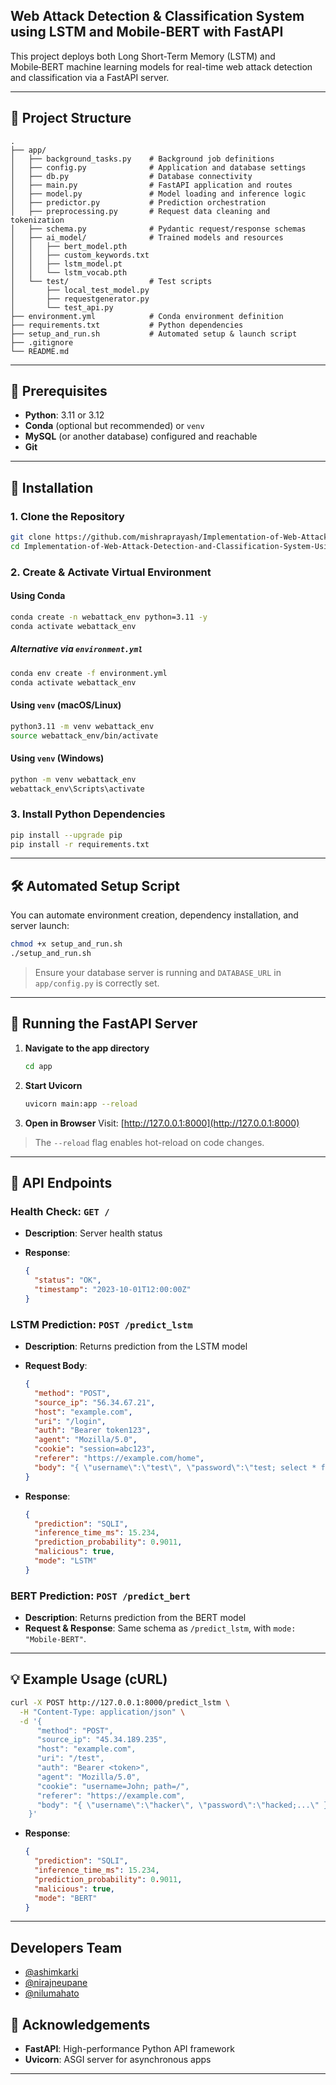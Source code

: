 ## Web Attack Detection & Classification System using LSTM and Mobile-BERT with FastAPI

This project deploys both Long Short-Term Memory (LSTM) and Mobile‑BERT machine learning models for real-time web attack detection and classification via a FastAPI server.

---

## 📂 Project Structure

```
.
├── app/
│   ├── background_tasks.py    # Background job definitions
│   ├── config.py              # Application and database settings
│   ├── db.py                  # Database connectivity
│   ├── main.py                # FastAPI application and routes
│   ├── model.py               # Model loading and inference logic
│   ├── predictor.py           # Prediction orchestration
│   ├── preprocessing.py       # Request data cleaning and tokenization
│   ├── schema.py              # Pydantic request/response schemas
│   ├── ai_model/              # Trained models and resources
│   │   ├── bert_model.pth
│   │   ├── custom_keywords.txt
│   │   ├── lstm_model.pt
│   │   └── lstm_vocab.pth
│   └── test/                  # Test scripts
│       ├── local_test_model.py
│       ├── requestgenerator.py
│       └── test_api.py
├── environment.yml            # Conda environment definition
├── requirements.txt           # Python dependencies
├── setup_and_run.sh           # Automated setup & launch script
├── .gitignore
└── README.md
```

---

## 🚀 Prerequisites

* **Python**: 3.11 or 3.12
* **Conda** (optional but recommended) or `venv`
* **MySQL** (or another database) configured and reachable
* **Git**

---

## 🔧 Installation

### 1. Clone the Repository

```bash
git clone https://github.com/mishraprayash/Implementation-of-Web-Attack-Detection-and-Classification-System-Using-LSTM.git
cd Implementation-of-Web-Attack-Detection-and-Classification-System-Using-LSTM
```

### 2. Create & Activate Virtual Environment

#### Using Conda

```bash
conda create -n webattack_env python=3.11 -y
conda activate webattack_env
```

##### Alternative via `environment.yml`

```bash
conda env create -f environment.yml
conda activate webattack_env
```

#### Using `venv` (macOS/Linux)

```bash
python3.11 -m venv webattack_env
source webattack_env/bin/activate
```

#### Using `venv` (Windows)

```bash
python -m venv webattack_env
webattack_env\Scripts\activate
```

### 3. Install Python Dependencies

```bash
pip install --upgrade pip
pip install -r requirements.txt
```

---

## 🛠️ Automated Setup Script

You can automate environment creation, dependency installation, and server launch:

```bash
chmod +x setup_and_run.sh
./setup_and_run.sh
```

> Ensure your database server is running and `DATABASE_URL` in `app/config.py` is correctly set.

---

## 🚀 Running the FastAPI Server

1. **Navigate to the app directory**

   ```bash
   cd app
   ```
2. **Start Uvicorn**

   ```bash
   uvicorn main:app --reload
   ```
3. **Open in Browser**
   Visit: [http://127.0.0.1:8000](http://127.0.0.1:8000)

> The `--reload` flag enables hot-reload on code changes.

---

## 📡 API Endpoints

### Health Check: `GET /`

* **Description**: Server health status
* **Response**:

  ```json
  {
    "status": "OK",
    "timestamp": "2023-10-01T12:00:00Z"
  }
  ```

### LSTM Prediction: `POST /predict_lstm`

* **Description**: Returns prediction from the LSTM model
* **Request Body**:

  ```json
  {
    "method": "POST",
    "source_ip": "56.34.67.21",
    "host": "example.com",
    "uri": "/login",
    "auth": "Bearer token123",
    "agent": "Mozilla/5.0",
    "cookie": "session=abc123",
    "referer": "https://example.com/home",
    "body": "{ \"username\":\"test\", \"password\":\"test; select * from users; -- OR '1'='1\"}"
  }
  ```
* **Response**:

  ```json
  {
    "prediction": "SQLI",
    "inference_time_ms": 15.234,
    "prediction_probability": 0.9011,
    "malicious": true,
    "mode": "LSTM"
  }
  ```

### BERT Prediction: `POST /predict_bert`

* **Description**: Returns prediction from the BERT model
* **Request & Response**: Same schema as `/predict_lstm`, with `mode: "Mobile-BERT"`.

---

## 💡 Example Usage (cURL)

```bash
curl -X POST http://127.0.0.1:8000/predict_lstm \
  -H "Content-Type: application/json" \
  -d '{
      "method": "POST",
      "source_ip": "45.34.189.235",
      "host": "example.com",
      "uri": "/test",
      "auth": "Bearer <token>",
      "agent": "Mozilla/5.0",
      "cookie": "username=John; path=/",
      "referer": "https://example.com",
      "body": "{ \"username\":\"hacker\", \"password\":\"hacked;...\" }"
    }'
```

* **Response**:

  ```json
  {
    "prediction": "SQLI",
    "inference_time_ms": 15.234,
    "prediction_probability": 0.9011,
    "malicious": true,
    "mode": "BERT"
  }
  ```

---

## Developers Team

- [@ashimkarki](https://github.com/Ashimkarrki)
- [@nirajneupane](https://github.com/patali09)
- [@nilumahato](https://github.com/nilumahato)


## 🙏 Acknowledgements

* **FastAPI**: High-performance Python API framework
* **Uvicorn**: ASGI server for asynchronous apps

---

